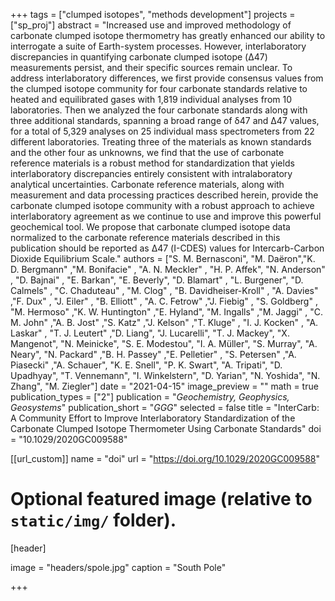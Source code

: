 +++
tags = ["clumped isotopes", "methods development"]
projects = ["sp_proj"]
abstract = "Increased use and improved methodology of carbonate clumped isotope thermometry has greatly enhanced our ability to interrogate a suite of Earth-system processes. However, interlaboratory discrepancies in quantifying carbonate clumped isotope (Δ47) measurements persist, and their specific sources remain unclear. To address interlaboratory differences, we first provide consensus values from the clumped isotope community for four carbonate standards relative to heated and equilibrated gases with 1,819 individual analyses from 10 laboratories. Then we analyzed the four carbonate standards along with three additional standards, spanning a broad range of δ47 and Δ47 values, for a total of 5,329 analyses on 25 individual mass spectrometers from 22 different laboratories. Treating three of the materials as known standards and the other four as unknowns, we find that the use of carbonate reference materials is a robust method for standardization that yields interlaboratory discrepancies entirely consistent with intralaboratory analytical uncertainties. Carbonate reference materials, along with measurement and data processing practices described herein, provide the carbonate clumped isotope community with a robust approach to achieve interlaboratory agreement as we continue to use and improve this powerful geochemical tool. We propose that carbonate clumped isotope data normalized to the carbonate reference materials described in this publication should be reported as Δ47 (I-CDES) values for Intercarb-Carbon Dioxide Equilibrium Scale."
authors = ["S. M. Bernasconi", "M. Daëron","K. D. Bergmann" ,"M. Bonifacie" , "A. N. Meckler" , "H. P. Affek", "N. Anderson" , "D. Bajnai" , "E. Barkan", "E. Beverly", "D. Blamart" , "L. Burgener", "D. Calmels" , "C. Chaduteau" , "M. Clog" , "B. Davidheiser-Kroll" , "A. Davies" ,"F. Dux" , "J. Eiler" , "B. Elliott" , "A. C. Fetrow" ,"J. Fiebig" , "S. Goldberg" , "M. Hermoso" ,"K. W. Huntington" ,"E. Hyland", "M. Ingalls" ,"M. Jaggi" , "C. M. John" ,"A. B. Jost" ,"S. Katz" ,"J. Kelson" ,"T. Kluge" , "I. J. Kocken" , "A. Laskar" , "T. J. Leutert" ,"D. Liang", "J. Lucarelli", "T. J. Mackey", "X. Mangenot", "N. Meinicke", "S. E. Modestou", "I. A. Müller", "S. Murray", "A. Neary", "N. Packard" ,"B. H. Passey" ,"E. Pelletier" , "S. Petersen" ,"A. Piasecki" ,"A. Schauer", "K. E. Snell", "P. K. Swart", "A. Tripati", "D. Upadhyay", "T. Vennemann", "I. Winkelstern", "D. Yarian", "N. Yoshida", "N. Zhang", "M. Ziegler"]
date = "2021-04-15"
image_preview = ""
math = true
publication_types = ["2"]
publication = "*Geochemistry, Geophysics, Geosystems*"
publication_short = "*GGG*"
selected = false
title = "InterCarb: A Community Effort to Improve Interlaboratory Standardization of the Carbonate Clumped Isotope Thermometer Using Carbonate Standards"
doi = "10.1029/2020GC009588"

[[url_custom]]
name = "doi"
url = "https://doi.org/10.1029/2020GC009588"

# Optional featured image (relative to `static/img/` folder).
[header]

image = "headers/spole.jpg"
caption = "South Pole"

+++
